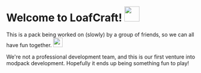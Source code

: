 # Welcome to LoafCraft! [<img src="https://cdn.discordapp.com/emojis/405953485776093199.png" width="40"/>](LoafingLoaf.png)

This is a pack being worked on (slowly) by a group of friends, so we can all have fun together. [<img src="https://cdn.discordapp.com/emojis/397770592050479105.gif" width="25"/>](rosetryingtoreachahighupplace.gif)

We're not a professional development team, and this is our first venture into modpack development. Hopefully it ends up being something fun to play!
